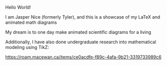 Hello World!

I am Jasper Nice (formerly Tyler), and this is a showcase of my LaTeX and animated math diagrams

My dream is to one day make animated scientific diagrams for a living

Additionally, I have also done undergraduate research into mathematical modeling using TikZ:

https://roam.macewan.ca/items/ce0acdfe-f89c-4afa-9b21-3319733989c6
